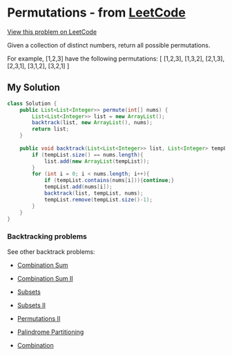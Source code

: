 # Permutations - from [LeetCode](https://leetcode.com)
[View this problem on LeetCode](https://leetcode.com/problems/permutations/description/)

Given a collection of distinct numbers, return all possible permutations.

For example,
[1,2,3] have the following permutations:
[
  [1,2,3],
  [1,3,2],
  [2,1,3],
  [2,3,1],
  [3,1,2],
  [3,2,1]
]

## My Solution
```java
class Solution {
    public List<List<Integer>> permute(int[] nums) {
        List<List<Integer>> list = new ArrayList();
        backtrack(list, new ArrayList(), nums);
        return list;
    }
    
    public void backtrack(List<List<Integer>> list, List<Integer> tempList, int[] nums){
        if (tempList.size() == nums.length){
            list.add(new ArrayList(tempList));
        }
        for (int i = 0; i < nums.length; i++){
            if (tempList.contains(nums[i])){continue;}
            tempList.add(nums[i]);
            backtrack(list, tempList, nums);
            tempList.remove(tempList.size()-1);
        }
    }
}
```

### Backtracking problems
See other backtrack problems:

* [Combination Sum](combination-sum.md)

* [Combination Sum II](combination-sum2.md)

* [Subsets](subsets.md)

* [Subsets II](subsets2.md)

* [Permutations II](permutations2.md)

* [Palindrome Partitioning](palindrome-partitioning.md)

* [Combination](combination.md)
